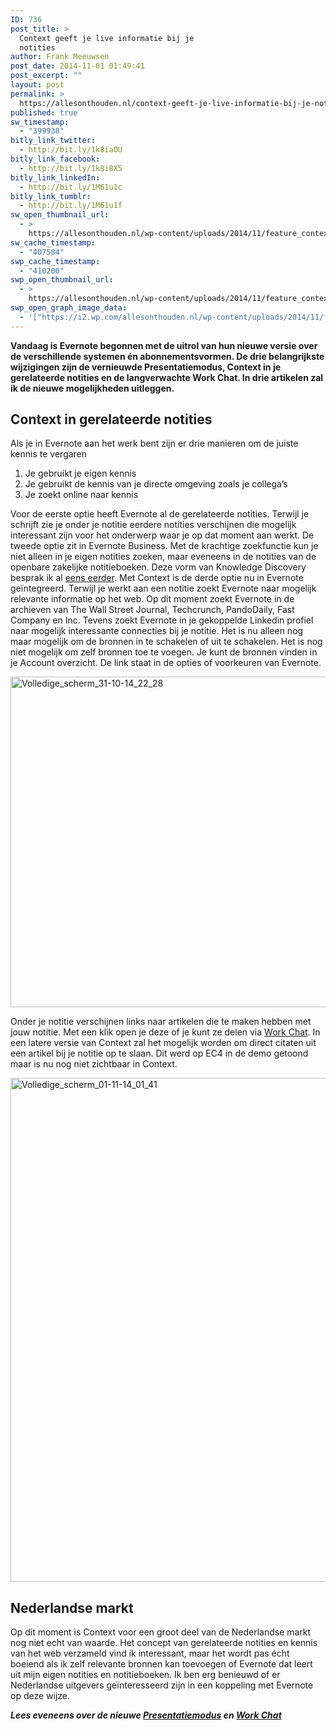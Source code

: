 ```yaml
---
ID: 736
post_title: >
  Context geeft je live informatie bij je
  notities
author: Frank Meeuwsen
post_date: 2014-11-01 01:49:41
post_excerpt: ""
layout: post
permalink: >
  https://allesonthouden.nl/context-geeft-je-live-informatie-bij-je-notities/
published: true
sw_timestamp:
  - "399938"
bitly_link_twitter:
  - http://bit.ly/1k8iaOU
bitly_link_facebook:
  - http://bit.ly/1k8i8X5
bitly_link_linkedIn:
  - http://bit.ly/1M61u1c
bitly_link_tumblr:
  - http://bit.ly/1M61u1f
sw_open_thumbnail_url:
  - >
    https://allesonthouden.nl/wp-content/uploads/2014/11/feature_context.jpg
sw_cache_timestamp:
  - "407584"
swp_cache_timestamp:
  - "410200"
swp_open_thumbnail_url:
  - >
    https://allesonthouden.nl/wp-content/uploads/2014/11/feature_context.jpg
swp_open_graph_image_data:
  - '["https://i2.wp.com/allesonthouden.nl/wp-content/uploads/2014/11/feature_context.jpg?fit=800%2C400&ssl=1",800,400,false]'
---
```

<strong>Vandaag is Evernote begonnen met de uitrol van hun nieuwe versie over de verschillende systemen én abonnementsvormen. De drie belangrijkste wijzigingen zijn de vernieuwde Presentatiemodus, Context in je gerelateerde notities en de langverwachte Work Chat. In drie artikelen zal ik de nieuwe mogelijkheden uitleggen.</strong>

<!--more-->

<h2 id="contextingerelateerdenotities">Context in gerelateerde notities</h2>

Als je in Evernote aan het werk bent zijn er drie manieren om de juiste kennis te vergaren

<ol>
    <li>Je gebruikt je eigen kennis</li>
    <li>Je gebruikt de kennis van je directe omgeving zoals je collega’s</li>
    <li>Je zoekt online naar kennis</li>
</ol>

Voor de eerste optie heeft Evernote al de gerelateerde notities. Terwijl je schrijft zie je onder je notitie eerdere notities verschijnen die mogelijk interessant zijn voor het onderwerp waar je op dat moment aan werkt. De tweede optie zit in Evernote Business. Met de krachtige zoekfunctie kun je niet alleen in je eigen notities zoeken, maar eveneens in de notities van de openbare zakelijke notitieboeken. Deze vorm van Knowledge Discovery besprak ik al <a href="http://allesonthouden.nl/de-3-elementen-van-evernote-business/">eens eerder</a>.
Met Context is de derde optie nu in Evernote geïntegreerd. Terwijl je werkt aan een notitie zoekt Evernote naar mogelijk relevante informatie op het web. Op dit moment zoekt Evernote in de archieven van The Wall Street Journal, Techcrunch, PandoDaily, Fast Company en Inc. Tevens zoekt Evernote in je gekoppelde Linkedin profiel naar mogelijk interessante connecties bij je notitie. Het is nu alleen nog maar mogelijk om de bronnen in te schakelen of uit te schakelen. Het is nog niet mogelijk om zelf bronnen toe te voegen. Je kunt de bronnen vinden in je Account overzicht. De link staat in de opties of voorkeuren van Evernote.

<img class="aligncenter wp-image-737" src="http://allesonthouden.nl/wp-content/uploads/2014/11/Volledige_scherm_31-10-14_22_28.jpg" alt="Volledige_scherm_31-10-14_22_28" width="700" height="529" />

Onder je notitie verschijnen links naar artikelen die te maken hebben met jouw notitie. Met een klik open je deze of je kunt ze delen via <a href="http://allesonthouden.nl/work-chat-brengt-het-gesprek-naar-evernote/">Work Chat</a>. In een latere versie van Context zal het mogelijk worden om direct citaten uit een artikel bij je notitie op te slaan. Dit werd op EC4 in de demo getoond maar is nu nog niet zichtbaar in Context.

<img class="aligncenter size-full wp-image-738" src="http://allesonthouden.nl/wp-content/uploads/2014/11/Volledige_scherm_01-11-14_01_41.jpg" alt="Volledige_scherm_01-11-14_01_41" width="678" height="806" />

<h2 id="nederlandsemarkt">Nederlandse markt</h2>

Op dit moment is Context voor een groot deel van de Nederlandse markt nog niet echt van waarde. Het concept van gerelateerde notities en kennis van het web verzameld vind ik interessant, maar het wordt pas écht boeiend als ik zelf relevante bronnen kan toevoegen of Evernote dat leert uit mijn eigen notities en notitieboeken. Ik ben erg benieuwd of er Nederlandse uitgevers geïnteresseerd zijn in een koppeling met Evernote op deze wijze.

<em><strong>Lees eveneens over de nieuwe <a title="Presenteren in Evernote vernieuwd" href="http://allesonthouden.nl/presenteren-evernote-vernieuwd/">Presentatiemodus</a> en <a title="Work Chat brengt het gesprek naar Evernote" href="http://allesonthouden.nl/work-chat-brengt-het-gesprek-naar-evernote/">Work Chat</a></strong></em>